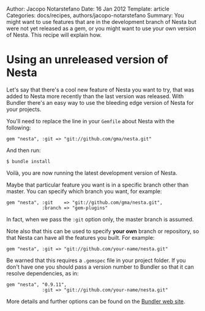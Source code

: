 Author: Jacopo Notarstefano
Date: 16 Jan 2012
Template: article
Categories: docs/recipes, authors/jacopo-notarstefano
Summary: You might want to use features that are in the development branch of Nesta but were not yet released as a gem, or you might want to use your own version of Nesta. This recipe will explain how.

# Using an unreleased version of Nesta

Let's say that there's a cool new feature of Nesta you want to try, that
was added to Nesta more recently than the last version was released.
With Bundler there's an easy way to use the bleeding edge version of
Nesta for your projects.

You'll need to replace the line in your `Gemfile` about Nesta with the
following:

    gem "nesta", :git => "git://github.com/gma/nesta.git"

And then run: 

    $ bundle install

Voilà, you are now running the latest development version of Nesta.

Maybe that particular feature you want is in a specific branch other
than master. You can specify which branch you want, for example:

    gem "nesta", :git    => "git://github.com/gma/nesta.git",
                 :branch => "gem-plugins"

In fact, when we pass the `:git` option only, the master branch is
assumed.

Note also that this can be used to specify **your own** branch or
repository, so that Nesta can have all the features you built. For
example:

    gem "nesta", :git => "git://github.com/your-name/nesta.git"

Be warned that this requires a `.gemspec` file in your project folder.
If you don't have one you should pass a version number to Bundler so
that it can resolve dependencies, as in:

    gem "nesta", "0.9.11", 
                 :git => "git://github.com/your-name/nesta.git"

More details and further options can be found on the [Bundler web site].

[Bundler web site]: https://bundler.io
